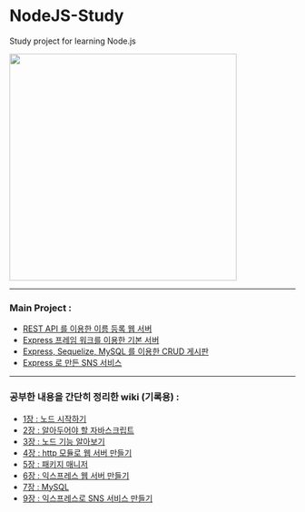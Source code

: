 
# NodeJS-Study
Study project for learning Node.js  

<img src="https://user-images.githubusercontent.com/26129338/87935976-063d2b80-cacd-11ea-912f-0c19049ea50c.jpg" width="400">

---
### Main Project :  
- [REST API 를 이용한 이름 등록 웹 서버](https://github.com/khndhkx123/NodeJS-Study/tree/master/ExampleCode/CH4/4.3_REST_Server)
- [Express 프레임 워크를 이용한 기본 서버](https://github.com/khndhkx123/NodeJS-Study/tree/master/ExampleCode/CH6/learn-express)
- [Express, Sequelize, MySQL 를 이용한 CRUD 게시판](https://github.com/khndhkx123/NodeJS-Study/tree/master/ExampleCode/CH7/learn-sequlize)
- [Express 로 만든 SNS 서비스](https://github.com/khndhkx123/NodeJS-Study/tree/master/ExampleCode/CH9/nodebird)
---
### 공부한 내용을 간단히 정리한 wiki (기록용) :
- [1장 : 노드 시작하기](https://github.com/khndhkx123/NodeJS-Study/wiki/1.-%EB%85%B8%EB%93%9C-%EC%8B%9C%EC%9E%91%ED%95%98%EA%B8%B0)
- [2장 : 알아두어야 할 자바스크립트](https://github.com/khndhkx123/NodeJS-Study/wiki/2.-%EC%95%8C%EC%95%84%EB%91%90%EC%96%B4%EC%95%BC-%ED%95%A0-%EC%9E%90%EB%B0%94%EC%8A%A4%ED%81%AC%EB%A6%BD%ED%8A%B8)
- [3장 : 노드 기능 알아보기](https://github.com/khndhkx123/NodeJS-Study/wiki/3.-%EB%85%B8%EB%93%9C-%EA%B8%B0%EB%8A%A5-%EC%95%8C%EC%95%84%EB%B3%B4%EA%B8%B0)
- [4장 : http 모듈로 웹 서버 만들기](https://github.com/khndhkx123/NodeJS-Study/wiki/4.-http-%EB%AA%A8%EB%93%88%EB%A1%9C-%EC%9B%B9-%EC%84%9C%EB%B2%84-%EB%A7%8C%EB%93%A4%EA%B8%B0)
- [5장 : 패키지 매니저](https://github.com/khndhkx123/NodeJS-Study/wiki/5.-%ED%8C%A8%ED%82%A4%EC%A7%80-%EB%A7%A4%EB%8B%88%EC%A0%80)
- [6장 : 익스프레스 웹 서버 만들기](https://github.com/khndhkx123/NodeJS-Study/wiki/6.-%EC%9D%B5%EC%8A%A4%ED%94%84%EB%A0%88%EC%8A%A4-%EC%9B%B9-%EC%84%9C%EB%B2%84-%EB%A7%8C%EB%93%A4%EA%B8%B0)
- [7장 : MySQL](https://github.com/khndhkx123/NodeJS-Study/wiki/7.-MySQL)
- [9장 : 익스프레스로 SNS 서비스 만들기](https://github.com/khndhkx123/NodeJS-Study/wiki/9.-%EC%9D%B5%EC%8A%A4%ED%94%84%EB%A0%88%EC%8A%A4%EB%A1%9C-SNS-%EC%84%9C%EB%B9%84%EC%8A%A4-%EB%A7%8C%EB%93%A4%EA%B8%B0)
